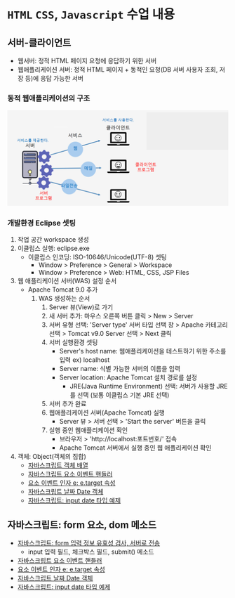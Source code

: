 # `HTML` `CSS`, `Javascript` 수업 내용


## 서버-클라이언트

- 웹서버: 정적 HTML 페이지 요청에 응답하기 위한 서버
- 웹애플리케이션 서버: 정적 HTML 페이지 + 동적인 요청(DB 서버 사용자 조회, 저장 등)에 응답 가능한 서버

### 동적 웹애플리케이션의 구조

![Client Server Image](images/client_server.png)

### 개발환경 Eclipse 셋팅

1. 작업 공간 workspace 생성
2. 이클립스 실행: eclipse.exe
    - 이클립스 인코딩: ISO-10646/Unicode(UTF-8) 셋팅
        - Window > Preference > General > Workspace
        - Window > Preference > Web: HTML, CSS, JSP Files
3. 웹 애플리케이션 서버(WAS) 설정 순서
    - Apache Tomcat 9.0 추가
        1. WAS 생성하는 순서
            1. Server 뷰(View)로 가기
            2. 새 서버 추가: 마우스 오른쪽 버튼 클릭 > New > Server
            3. 서버 유형 선택: 'Server type' 서버 타입 선택 창 > Apache 카테고리 선택 > Tomcat v9.0 Server 선택 > Next 클릭
            4. 서버 실행환경 셋팅
                - Server's host name: 웹애플리케이션을 테스트하기 위한 주소를 입력 ex) localhost
                - Server name: 식별 가능한 서버의 이름을 입력
                - Server location: Apache Tomcat 설치 경로를 설정
                    - JRE(Java Runtime Environment) 선택: 서버가 사용할 JRE를 선택 (보통 이클립스 기본 JRE 선택)
            5. 서버 추가 완료
            6. 웹애플리케이션 서버(Apache Tomcat) 실행
                - Server 뷰 > 서버 선택 > 'Start the server' 버튼을 클릭
            7. 실행 중인 웹애플리케이션 확인
                - 브라우저 > 'http://localhost:포트번호/' 접속
                - Apache Tomcat 서버에서 실행 중인 웹 애플리케이션 확인
4. 객체: Object(객체의 집합)
    - [자바스크립트 객체 배열](day5_js/20_object.html)
    - [자바스크립트 요소 이벤트 핸들러](day6_js/23_addEventListenter.html)
    - [요소 이벤트 인자 e: e.target 속성](day6_js/24_evetTarget.html)
    - [자바스크립트 날짜 Date 객체](day6_js/25_date.html)
    - [자바스크립트: input date 타입 예제](day6_js/26_dateForm.html)

## 자바스크립트: form 요소, dom 메소드

- [자바스크립트: form 입력 정보 유효성 검사, 서버로 전송](day5_js/19_formValid.html)
    - input 입력 필드, 체크박스 필드, submit() 메소드
- [자바스크립트 요소 이벤트 핸들러](day6_js/23_addEventListenter.html)
- [요소 이벤트 인자 e: e.target 속성](day6_js/24_evetTarget.html)
- [자바스크립트 날짜 Date 객체](day6_js/25_date.html)
- [자바스크립트: input date 타입 예제](day6_js/26_dateForm.html)